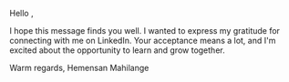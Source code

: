 Hello  ,

I hope this message finds you well. I wanted to express my gratitude for connecting with me on LinkedIn. Your acceptance means a lot, and I'm excited about the opportunity to learn and grow together.

Warm regards,
Hemensan Mahilange